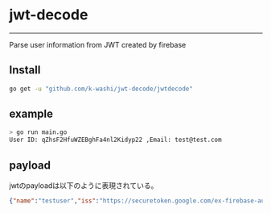 # jwt-decode

---

Parse user information from JWT created by firebase

## Install

```bash
go get -u "github.com/k-washi/jwt-decode/jwtdecode"
``` 

## example

```bash
> go run main.go
User ID: qZhsF2HfuWZEBghFa4nl2Kidyp22 ,Email: test@test.com
```

## payload

jwtのpayloadは以下のように表現されている。

```json
{"name":"testuser","iss":"https://securetoken.google.com/ex-firebase-auth","aud":"ex-firebase-auth","auth_time":1572322174,"user_id":"qZhsF2HfuWZEBghFa4nl2Kidyp22","sub":"qZhsF2HfuWZEBghFa4nl2Kidyp22","iat":1572322174,"exp":1572325774,"email":"test@test.com","email_verified":false,"firebase":{"identities":{"email":["test@test.com"]},"sign_in_provider":"password"}}

```